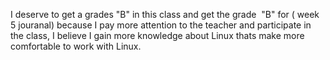 I deserve to get a grades "B" in this class and get the grade  "B" for ( week 5 jouranal) because I pay more attention 
to the teacher and participate in the class, I believe I gain more knowledge about Linux thats make more comfortable to work with 
Linux. 
